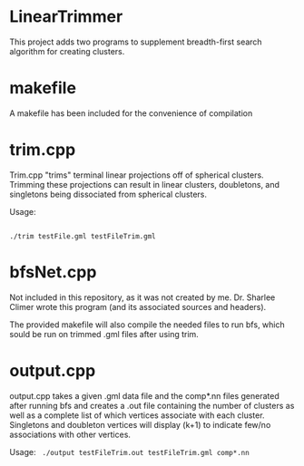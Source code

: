 # LinearTrimmer
This project adds two programs to supplement breadth-first search algorithm for creating clusters.

# makefile
A makefile has been included for the convenience of compilation

# trim.cpp

Trim.cpp "trims" terminal linear projections off of spherical clusters. Trimming these projections can result in linear clusters, doubletons, and singletons being dissociated from spherical clusters.

Usage:

<code>
./trim testFile.gml testFileTrim.gml
</code>

# bfsNet.cpp

Not included in this repository, as it was not created by me. Dr. Sharlee Climer wrote this program (and its associated sources and headers).

The provided makefile will also compile the needed files to run bfs, which sould be run on trimmed .gml files after using trim.

# output.cpp

output.cpp takes a given .gml data file and the comp*.nn files generated after running bfs and creates a .out file containing the number of clusters as well as a complete list of which vertices associate with each cluster. Singletons and doubleton vertices will display (k+1) to indicate few/no associations with other vertices.

Usage:
<code>
./output testFileTrim.out testFileTrim.gml comp*.nn
</code>
